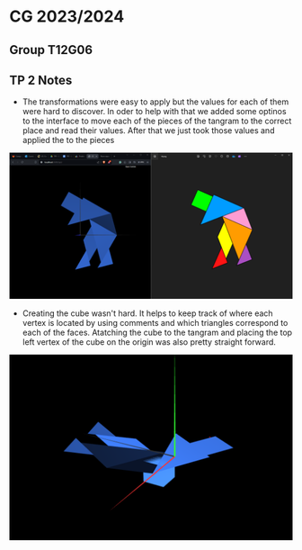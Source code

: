 # CG 2023/2024

## Group T12G06

## TP 2 Notes

- The transformations were easy to apply but the values for each of them were hard to discover. In oder to help with that
we added some optinos to the interface to move each of the pieces of the tangram to the correct place and read their values.
After that we just took those values and applied the to the pieces 

![Screenshot 1](screenshots/cg-t12g06-tp2-1.png)


- Creating the cube wasn't hard. It helps to keep track of where each vertex is located by using comments and which triangles correspond to each of the faces.
Atatching the cube to the tangram and placing the top left vertex of the cube on the origin was also pretty straight forward.

![Screenshot 2](screenshots/cg-t12g06-tp2-2.png)